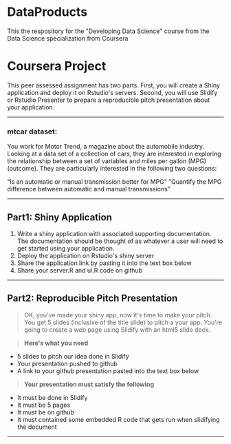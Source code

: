 DataProducts
============

This the respository for the "Developing Data Science" course from the Data Science specialization from Coursera

# Coursera Project  
This peer assessed assignment has two parts. First, you will create a Shiny application and deploy it on Rstudio's servers. Second, you will use Slidify or Rstudio Presenter to prepare a reproducible pitch presentation about your application.

____

### mtcar dataset: 

You work for Motor Trend, a magazine about the automobile industry. Looking at a data set of a collection of cars, they are interested in exploring the relationship between a set of variables and miles per gallon (MPG) (outcome). They are particularly interested in the following two questions:

“Is an automatic or manual transmission better for MPG”
"Quantify the MPG difference between automatic and manual transmissions"

____
## Part1: Shiny Application  
> 
1. Write a shiny application with associated supporting documentation. The documentation should be thought of as whatever a user will need to get started using your application.
2. Deploy the application on Rstudio's shiny server
3. Share the application link by pasting it into the text box below
4. Share your server.R and ui.R code on github

____
## Part2: Reproducible Pitch Presentation  
> OK, you've made your shiny app, now it's time to make your pitch. You get 5 slides (inclusive of the title slide)  to pitch a your app. You're going to create a web page using Slidify with an html5 slide deck.

> **Here's what you need**  
* 5 slides to pitch our idea done in Slidify
* Your presentation pushed to github
* A link to your github presentation pasted into the text box below

> **Your presentation must satisfy the following**  
* It must be done in Slidify
* It must be 5 pages
* It must be on github
* It must contained some embedded R code that gets run when slidifying the document


____
